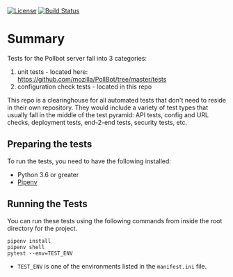 [![License](https://img.shields.io/badge/License-Mozilla%202.0-blue.svg)](https://github.com/mozilla-services/pollbot-integration-tests/blob/master/LICENSE)
[![Build Status](https://travis-ci.org/mozilla-services/pollbot-integration-tests.svg?branch=master)](https://travis-ci.org/mozilla-services/pollbot-integration-tests)

# Summary
Tests for the Pollbot server fall into 3 categories:

1. unit tests - located here: https://github.com/mozilla/PollBot/tree/master/tests
2. configuration check tests - located in this repo

This repo is a clearinghouse for all automated tests that don't need
to reside in their own repository.  They would include a variety of
test types that usually fall in the middle of the test pyramid: API
tests, config and URL checks, deployment tests, end-2-end tests,
security tests, etc.

## Preparing the tests

To run the tests, you need to have the following installed:

* Python 3.6 or greater
* [Pipenv](https://pipenv.readthedocs.io/en/latest/)


## Running the Tests

You can run these tests using the following commands from inside the root directory for the project.

```shell
pipenv install
pipenv shell
pytest --env=TEST_ENV
```

* `TEST_ENV` is one of the environments listed in the `manifest.ini` file.
